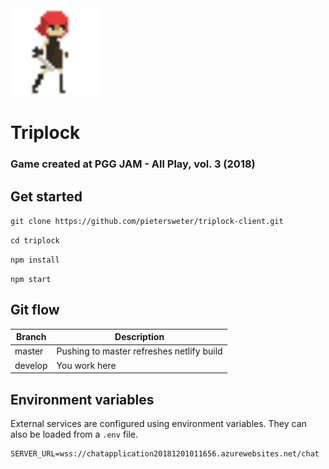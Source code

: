 <img src="public/assets/sprites/clemm-idle.gif" alt="" data-canonical-src="public/assets/sprites/clemm-idle.gif" width="140" height="140" />

# Triplock

### Game created at PGG JAM - All Play, vol. 3 (2018)

## Get started

`git clone https://github.com/pietersweter/triplock-client.git`

`cd triplock`

`npm install`

`npm start`

## Git flow

| Branch | Description |
|--------|-------------|
| master | Pushing to master refreshes netlify build |
| develop | You work here |

## Environment variables

External services are configured using environment variables.
They can also be loaded from a `.env` file.

```text
SERVER_URL=wss://chatapplication20181201011656.azurewebsites.net/chat
```
